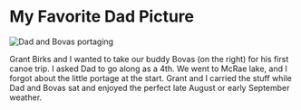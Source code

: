 My Favorite Dad Picture
=======================

![Dad and Bovas portaging](http://farm3.staticflickr.com/2250/1524508774_93c0f4b027_z_d.jpg "Dad and Bovas portaging")

Grant Birks and I wanted to take our buddy Bovas (on the right) for his first canoe trip. I asked Dad to go along as a 4th. We went to McRae lake, and I forgot about the little portage at the start. Grant and I carried the stuff while Dad and Bovas sat and enjoyed the perfect late August or early September weather.